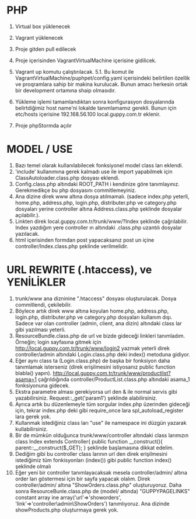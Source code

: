 # PHP
1. Virtual box yüklenecek
2. Vagrant yüklenecek
3. Proje gitden pull edilecek
4. Proje içerisinden VagrantVirtualMachine içerisine gidilicek.
5. Vagrant up komutu çalıştırılacak.
  5.1. Bu komut ile VagrantVirtualMachine/puphpet/config.yaml içerisindeki belirtilen özellik ve proqramlara sahip bir makina kurulucak.
        Bunun amacı herkesin ortak bir development ortamına shaip olmasıdır. 
        
6. Yükleme işlemi tamamlandıktan sonra konfigurasyon dosyalarında belirtdiğimiz host name'ni lokalde tanımlamamız gerekli. Bunun için etc/hosts içerisine 192.168.56.100 local.guppy.com.tr eklenir.
7. Proje phpStormda açılır 
    
# MODEL / USE
1. Bazı temel olarak kullanılabilecek fonksiyonel model class ları eklendi. 
2. 'include' kullanımına gerek kalmadı use ile import yapabilmek için ClassAutoloader.class.php dosyası eklendi. 
3. Config.class.php altındaki ROOT_PATH i kendinize göre tanımlayınız. Gerekmedikçe bu php dosyasını commitlemeyiniz.
4. Ana dizine direk www altına dosya atılmamalı. (sadece index.php yeterli, home.php, address.php, login.php, distributer.php ve category.php dosyaları yerine controller altına Address.class.php şeklinde dosyalar açılabilir.). 
5. Linkten direk local.guppy.com.tr/trunk/www/?Index şeklinde çağrılabilir. Index yazdığım yere controller ın altındaki .class.php uzantılı dosyalar yazılacak. 
6. html içerisinden formdan post yapacaksanız post un içine controller/Index.class.php şeklinde verilmelidir.


# URL REWRITE (.htaccess), ve YENİLİKLER

1. trunk/www ana dizninine ".htaccess" dosyası oluşturulacak. Dosya commitlendi, çekilebilir. 
2. Böylece artık direk www altına koyulan  home.php, address.php, login.php, distributer.php ve category.php dosyaları kullanım dışı. Sadece var olan controller (admin, client, ana dizin) altındaki class lar gibi yazılması yeterli. 
3. ResourceBundle.class.php de url ve bizde gideceği linkleri tanımladım. Örneğin; login sayfasına gitmek için http://local.guppy.com.tr/trunk/www/login2 yazmak yeterli direk controller/admin altındaki Login.class.php deki index() metoduna gidiyor. 
4. Eğer aynı class ta (Login.class.php) de başka bir fonksiyon daha tanımlamak isterseniz (direk erişilmesini istiyosanız public function blabla() yapın). http://local.guppy.com.tr/trunk/www/productlist?asama=1 çağrıldığında controller/ProductList.class.php altındaki asama_1 fonksiyonuna gidecek. 
5. Ekstra parametre alması gerekiyorsa url den & ile normal servis gibi yazabilirsiniz. Request::_get('param1') şeklinde alabilirsiniz.
6. Ayrıca artık bu düzenlemeyle tüm sorgular index.php üzerinden gideceği için, tekrar index.php deki gibi require_once lara spl_autoload_register lara gerek yok. 
7. Kullanmak istediğiniz class ları "use" ile namespace ini düzgün yazarak kullabilirsiniz. 
8. Bir de mümkün olduğunca trunk/www/controller altındaki class larımızın class Index extends Controller{
   public function __construct(){
       parent::__construct($_GET);
   }
şeklinde başlamasına dikkat edelim. 
9. Dediğim gibi bu controller class larının url den direk erişilmesini istediğimiz tüm fonkisyonları (index()) gibi public function index() şeklinde olmalı
10. Eğer yeni bir controller tanımlayacaksak mesela controller/admin/ altına order ları göstermesi için bir sayfa yapacak olalım. Direk controller/admin/ altına "ShowOrders.class.php" oluşturuyoruz. Daha sonra ResourceBunle.class.php de (model/ altında) "GUPPYPAGELINKS" constant array ine array('url'=>'showorders', 'link'=>'controller\\admin\\ShowOrders') tanımlıyoruz. Ana dizinde showProducts.php oluşturmaya gerek yok. 
